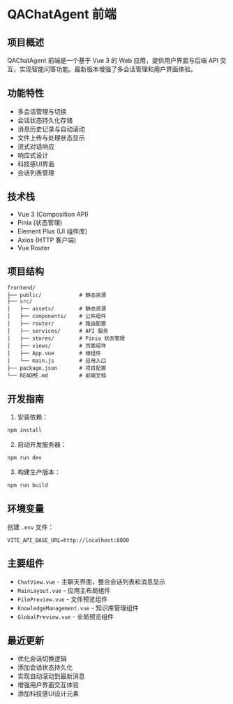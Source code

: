 # QAChatAgent 前端

## 项目概述

QAChatAgent 前端是一个基于 Vue 3 的 Web 应用，提供用户界面与后端 API 交互，实现智能问答功能。最新版本增强了多会话管理和用户界面体验。

## 功能特性

- 多会话管理与切换
- 会话状态持久化存储
- 消息历史记录与自动滚动
- 文件上传与处理状态显示
- 流式对话响应
- 响应式设计
- 科技感UI界面
- 会话列表管理

## 技术栈

- Vue 3 (Composition API)
- Pinia (状态管理)
- Element Plus (UI 组件库)
- Axios (HTTP 客户端)
- Vue Router

## 项目结构

```
frontend/
├── public/            # 静态资源
├── src/
│   ├── assets/        # 静态资源
│   ├── components/    # 公共组件
│   ├── router/        # 路由配置
│   ├── services/      # API 服务
│   ├── stores/        # Pinia 状态管理
│   ├── views/         # 页面组件
│   ├── App.vue        # 根组件
│   └── main.js        # 应用入口
├── package.json       # 项目配置
└── README.md          # 前端文档
```

## 开发指南

1. 安装依赖：
```bash
npm install
```

2. 启动开发服务器：
```bash
npm run dev
```

3. 构建生产版本：
```bash
npm run build
```

## 环境变量

创建 `.env` 文件：
```
VITE_API_BASE_URL=http://localhost:8000
```

## 主要组件

- `ChatView.vue` - 主聊天界面，整合会话列表和消息显示
- `MainLayout.vue` - 应用主布局组件
- `FilePreview.vue` - 文件预览组件
- `KnowledgeManagement.vue` - 知识库管理组件
- `GlobalPreview.vue` - 全局预览组件

## 最近更新

- 优化会话切换逻辑
- 添加会话状态持久化
- 实现自动滚动到最新消息
- 增强用户界面交互体验
- 添加科技感UI设计元素